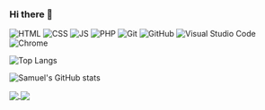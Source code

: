 ### Hi there 👋

<!--
**samuelhogg/samuelhogg** is a ✨ _special_ ✨ repository because its `README.md` (this file) appears on your GitHub profile.

Here are some ideas to get you started:

- 🔭 I’m currently working on ...
- 🌱 I’m currently learning ...
- 👯 I’m looking to collaborate on ...
- 🤔 I’m looking for help with ...
- 💬 Ask me about ...
- 📫 How to reach me: ...
- 😄 Pronouns: ...
- ⚡ Fun fact: ...

https://github.com/anuraghazra/github-readme-stats
-->


![HTML](https://img.shields.io/badge/html-%23E34F26.svg?style=plastic&logo=HTML5&logoColor=white&color=E34F26)
![CSS](https://img.shields.io/badge/css-%23563D7C.svg?style=plastic&logo=CSS3&logoColor=white&color=1572B6)
![JS](https://img.shields.io/badge/JS-%23E4405F.svg?style=plastic&logo=Javascript&logoColor=white&color=F7DF1E)
![PHP](https://img.shields.io/badge/php-%230073CF.svg?style=plastic&logo=PHP&logoColor=white&color=777BB4)
![Git](https://img.shields.io/badge/git-%23F44336.svg?style=plastic&logo=Git&logoColor=white&color=F05032)
![GitHub](https://img.shields.io/badge/github-%23F44336.svg?style=plastic&logo=GitHub&logoColor=white&color=181717)
![Visual Studio Code](https://img.shields.io/badge/VSC-%23F44336.svg?style=plastic&logo=Visual%20Studio%20Code&logoColor=white&color=007ACC)
![Chrome](https://img.shields.io/badge/chrome-%23F44336.svg?style=plastic&logo=Google%20Chrome&logoColor=white&color=4285F4)


![Top Langs](https://github-readme-stats.vercel.app/api/top-langs/?username=samuelhogg&langs_count=5&theme=vision-friendly-dark&layout=compact)

![Samuel's GitHub stats](https://github-readme-stats.vercel.app/api?username=samuelhogg&theme=vision-friendly-dark&show_icons=true&count_private=true)


<a href="https://github.com/samuelhogg/samuelhogg">
  <img align="center" src="https://github-readme-stats.vercel.app/api/top-langs/?username=samuelhogg&langs_count=5&theme=vision-friendly-dark&layout=compact" />
</a>
<a href="https://github.com/samuelhogg/samuelhogg">
  <img align="center" src="https://github-readme-stats.vercel.app/api?username=samuelhogg&theme=vision-friendly-dark&show_icons=true&count_private=true" />
</a>
